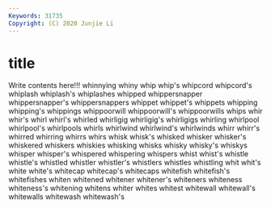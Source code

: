 ```yaml
---
Keywords: 31735
Copyright: (C) 2020 Junjie Li
---
```


# title

Write contents here!!!
whinnying 
whiny 
whip 
whip's
whipcord 
whipcord's 
whiplash 
whiplash's 
whiplashes 
whipped 
whippersnapper 
whippersnapper's 
whippersnappers 
whippet
whippet's 
whippets 
whipping 
whipping's 
whippings 
whippoorwill 
whippoorwill's 
whippoorwills 
whips 
whir
whir's 
whirl 
whirl's 
whirled 
whirligig 
whirligig's 
whirligigs 
whirling 
whirlpool 
whirlpool's
whirlpools 
whirls 
whirlwind 
whirlwind's 
whirlwinds 
whirr 
whirr's 
whirred 
whirring 
whirrs
whirs 
whisk 
whisk's 
whisked 
whisker 
whisker's 
whiskered 
whiskers 
whiskies 
whisking
whisks 
whisky 
whisky's 
whiskys 
whisper 
whisper's 
whispered 
whispering 
whispers 
whist
whist's 
whistle 
whistle's 
whistled 
whistler 
whistler's 
whistlers 
whistles 
whistling 
whit
whit's 
white 
white's 
whitecap 
whitecap's 
whitecaps 
whitefish 
whitefish's 
whitefishes 
whiten
whitened 
whitener 
whitener's 
whiteners 
whiteness 
whiteness's 
whitening 
whitens 
whiter 
whites
whitest 
whitewall 
whitewall's 
whitewalls 
whitewash 
whitewash's 
